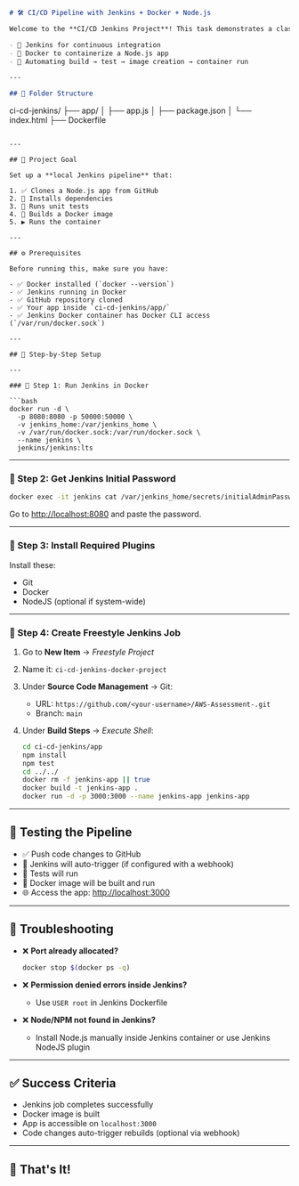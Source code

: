 ```markdown
# 🛠️ CI/CD Pipeline with Jenkins + Docker + Node.js

Welcome to the **CI/CD Jenkins Project**! This task demonstrates a classic DevOps setup using:

- 🧪 Jenkins for continuous integration
- 🐳 Docker to containerize a Node.js app
- 🔄 Automating build → test → image creation → container run

---

## 📁 Folder Structure

```

ci-cd-jenkins/
├── app/
│   ├── app.js
│   ├── package.json
│   └── index.html
├── Dockerfile

````

---

## 🚀 Project Goal

Set up a **local Jenkins pipeline** that:

1. ✅ Clones a Node.js app from GitHub
2. 🔧 Installs dependencies
3. 🧪 Runs unit tests
4. 🐳 Builds a Docker image
5. ▶️ Runs the container

---

## ⚙️ Prerequisites

Before running this, make sure you have:

- ✅ Docker installed (`docker --version`)
- ✅ Jenkins running in Docker
- ✅ GitHub repository cloned
- ✅ Your app inside `ci-cd-jenkins/app/`
- ✅ Jenkins Docker container has Docker CLI access (`/var/run/docker.sock`)

---

## 🧰 Step-by-Step Setup

---

### 🐳 Step 1: Run Jenkins in Docker

```bash
docker run -d \
  -p 8080:8080 -p 50000:50000 \
  -v jenkins_home:/var/jenkins_home \
  -v /var/run/docker.sock:/var/run/docker.sock \
  --name jenkins \
  jenkins/jenkins:lts
````

---

### 🔑 Step 2: Get Jenkins Initial Password

```bash
docker exec -it jenkins cat /var/jenkins_home/secrets/initialAdminPassword
```

Go to [http://localhost:8080](http://localhost:8080) and paste the password.

---

### 🔌 Step 3: Install Required Plugins

Install these:

* Git
* Docker
* NodeJS (optional if system-wide)

---

### 👷 Step 4: Create Freestyle Jenkins Job

1. Go to **New Item** → *Freestyle Project*
2. Name it: `ci-cd-jenkins-docker-project`
3. Under **Source Code Management** → Git:

   * URL: `https://github.com/<your-username>/AWS-Assessment-.git`
   * Branch: `main`
4. Under **Build Steps** → *Execute Shell*:

   ```bash
   cd ci-cd-jenkins/app
   npm install
   npm test
   cd ../../
   docker rm -f jenkins-app || true
   docker build -t jenkins-app .
   docker run -d -p 3000:3000 --name jenkins-app jenkins-app
   ```

---

## 🧪 Testing the Pipeline

* ✅ Push code changes to GitHub
* 🔄 Jenkins will auto-trigger (if configured with a webhook)
* 🧪 Tests will run
* 🐳 Docker image will be built and run
* 🌐 Access the app: [http://localhost:3000](http://localhost:3000)

---

## 🐞 Troubleshooting

* ❌ **Port already allocated?**

  ```bash
  docker stop $(docker ps -q)
  ```
* ❌ **Permission denied errors inside Jenkins?**

  * Use `USER root` in Jenkins Dockerfile
* ❌ **Node/NPM not found in Jenkins?**

  * Install Node.js manually inside Jenkins container or use Jenkins NodeJS plugin

---

## ✅ Success Criteria

* Jenkins job completes successfully
* Docker image is built
* App is accessible on `localhost:3000`
* Code changes auto-trigger rebuilds (optional via webhook)

---

## 🎉 That's It!
